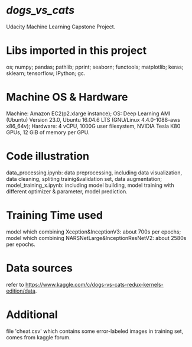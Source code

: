 # ***dogs_vs_cats***
Udacity Machine Learning Capstone Project.


# Libs imported in this project
os; numpy; pandas; pathlib; pprint; seaborn; functools; matplotlib; keras; sklearn; tensorflow; IPython; gc.


# Machine OS & Hardware
Machine: Amazon EC2(p2.xlarge instance); OS: Deep Learning AMI (Ubuntu) Version 23.0, Ubuntu 16.04.6 LTS (GNU/Linux 4.4.0-1088-aws x86_64v); Hardware: 4 vCPU, 1000G user filesystem, NVIDIA Tesla K80 GPUs, 12 GiB of memory per GPU.


# Code illustration
data_processing.ipynb: data preprocessing, including data visualization, data cleaning, spliting trainig&validation set, data augmentation; model_training_x.ipynb: including model building, model training with different optimizer & parameter, model prediction.


# Training Time used
model which combining Xception&InceptionV3: about 700s per epochs; model which combining NARSNetLarge&InceptionResNetV2: about 2580s per epochs.


# Data sources
refer to https://www.kaggle.com/c/dogs-vs-cats-redux-kernels-edition/data.


# Additional
file 'cheat.csv' which contains some error-labeled images in training set, comes from kaggle forum.
